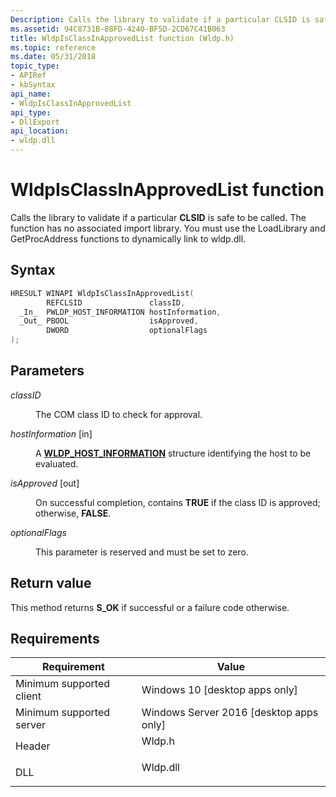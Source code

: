```yaml
---
Description: Calls the library to validate if a particular CLSID is safe to be called.
ms.assetid: 94C8731B-88FD-4240-BF5D-2CD67C41B063
title: WldpIsClassInApprovedList function (Wldp.h)
ms.topic: reference
ms.date: 05/31/2018
topic_type: 
- APIRef
- kbSyntax
api_name: 
- WldpIsClassInApprovedList
api_type: 
- DllExport
api_location: 
- wldp.dll
---
```


# WldpIsClassInApprovedList function

Calls the library to validate if a particular **CLSID** is safe to be called. The function has no associated import library. You must use the LoadLibrary and GetProcAddress functions to dynamically link to wldp.dll.

## Syntax


```C++
HRESULT WINAPI WldpIsClassInApprovedList(
        REFCLSID               classID,
  _In_  PWLDP_HOST_INFORMATION hostInformation,
  _Out_ PBOOL                  isApproved,
        DWORD                  optionalFlags
);
```



## Parameters

<dl> <dt>

*classID* 
</dt> <dd>

The COM class ID to check for approval.

</dd> <dt>

*hostInformation* \[in\]
</dt> <dd>

A [**WLDP\_HOST\_INFORMATION**](wldp-host-information.md) structure identifying the host to be evaluated.

</dd> <dt>

*isApproved* \[out\]
</dt> <dd>

On successful completion, contains **TRUE** if the class ID is approved; otherwise, **FALSE**.

</dd> <dt>

*optionalFlags* 
</dt> <dd>

This parameter is reserved and must be set to zero.

</dd> </dl>

## Return value

This method returns **S\_OK** if successful or a failure code otherwise.

## Requirements



| Requirement | Value |
|-------------------------------------|-------------------------------------------------------------------------------------|
| Minimum supported client<br/> | Windows 10 \[desktop apps only\]<br/>                                         |
| Minimum supported server<br/> | Windows Server 2016 \[desktop apps only\]<br/>                                |
| Header<br/>                   | <dl> <dt>Wldp.h</dt> </dl>   |
| DLL<br/>                      | <dl> <dt>Wldp.dll</dt> </dl> |



 

 




